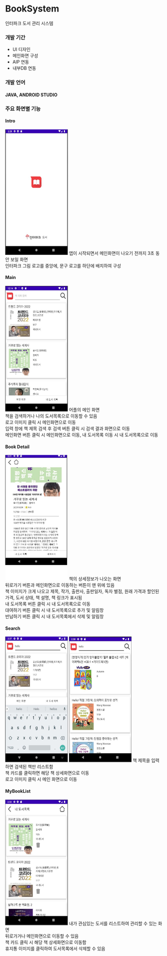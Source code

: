 # BookSystem
인터파크 도서 관리 시스템
### 개발 기간
* UI 디자인
* 메인화면 구성
* AIP 연동
* 내부DB 연동


### 개발 언어
#### JAVA, ANDROID STUDIO

### 주요 화면별 기능
#### Intro
<img src="./intro.JPG" width="200px" height="400px" title="Intro"/>
앱이 시작되면서 메인화면이 나오기 전까지 3초 동안 보일 화면 <br> 인터파크 그림 로고를 중앙에, 문구 로고를 하단에 배치하여 구성

#### Main
<img src="./main.JPG" width="200px" height="400px" title="Main"/>
어플의 메인 화면<br>
책을 검색하거나 나의 도서목록으로 이동할 수 있음<br>
로고 이미지 클릭 시 메인화면으로 이동<br>
입력 창에 책 제목 검색 후 검색 버튼 클릭 시 검색 결과 화면으로 이동<br>
메인화면 버튼 클릭 시 메인화면으로 이동, 내 도서목록 이동 시 내 도서목록으로 이동<br>

#### Book Detail
<img src="./book detail.JPG" width="200px" height="400px" title="Book Detail"/>
책의 상세정보가 나오는 화면<br>
뒤로가기 버튼과 메인화면으로 이동하는 버튼이 맨 위에 있음<br>
책 이미지가 크게 나오고 제목, 작가, 출판사, 출판일자, 독자 별점, 원래 가격과 할인된 가격, 도서 상태, 책 설명, 책 링크가 표시됨<br>
내 도서목록 버튼 클릭 시 내 도서목록으로 이동<br>
대여하기 버튼 클릭 시 내 도서목록으로 추가 및 알림창<br>
반납하기 버튼 클릭 시 내 도서목록에서 삭제 및 알림창<br>

#### Search
<img src="./search.JPG" width="200px" height="400px" title="Search"/>
<img src="./searchresult.JPG" width="200px" height="400px" title="Search Result"/>
책 제목을 입력하면 검색된 책만 리스트함<br>
책 카드를 클릭하면 해당 책 상세화면으로 이동<br>
로고 이미지 클릭 시 메인 화면으로 이동<br>

#### MyBookList
<img src="./mybooklist.JPG" width="200px" height="400px" title="MyBookList"/>
내가 관심있는 도서를 리스트하여 관리할 수 있는 화면<br>
뒤로가거나 메인화면으로 이동할 수 있음<br>
책 카드 클릭 시 해당 책 상세화면으로 이동함<br>
휴지통 이미지를 클릭하여 도서목록에서 삭제할 수 있음<br>






